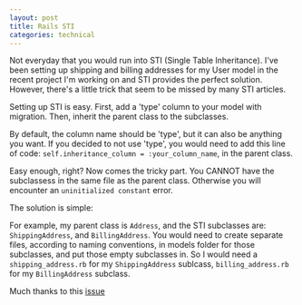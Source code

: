 ```yaml
---
layout: post
title: Rails STI
categories: technical
---
```

Not everyday that you would run into STI (Single Table Inheritance). I've been setting up shipping and billing addresses for my User model in the recent project I'm working on and STI provides the perfect solution. However, there's a little trick that seem to be missed by many STI articles.

Setting up STI is easy. First, add a 'type' column to your model with migration. Then, inherit the parent class to the subclasses.

By default, the column name should be 'type', but it can also be anything you want. If you decided to not use 'type', you would need to add this line of code: `self.inheritance_column = :your_column_name`, in the parent class.

Easy enough, right? Now comes the tricky part. You CANNOT have the subclassess in the same file as the parent class. Otherwise you will encounter an `uninitialized constant` error.

The solution is simple:

For example, my parent class is `Address`, and the STI subclasses are: `ShippingAddress`, and `BillingAddress`. You would need to create separate files, according to naming conventions, in models folder for those subclasses, and put those empty subclasses in. So I would need a `shipping_address.rb` for my `ShippingAddress` sublcass, `billing_address.rb` for my `BillingAddress` subclass.

Much thanks to this [issue](https://github.com/sferik/rails_admin/issues/361)